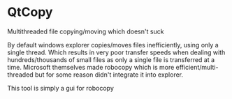 # QtCopy
Multithreaded file copying/moving which doesn't suck

By default windows explorer copies/moves files inefficiently, using only a single thread. Which results in very poor transfer speeds when dealing with hundreds/thousands of small files as only a single file is transferred at a time. Microsoft themselves made robocopy which is more efficient/multi-threaded but for some reason didn't integrate it into explorer.

This tool is simply a gui for robocopy
